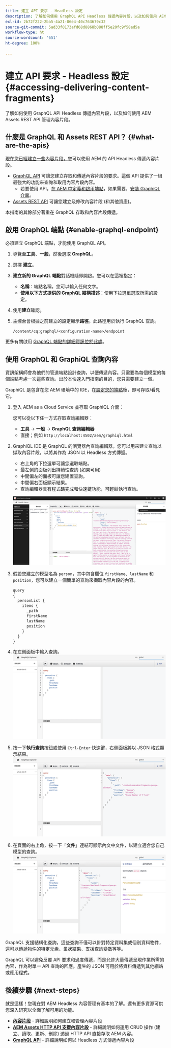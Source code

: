 ```yaml
---
title: 建立 API 要求 - Headless 設定
description: 了解如何使用 GraphQL API Headless 傳遞內容片段，以及如何使用 AEM Assets REST API 管理內容片段。
exl-id: 2b72f222-2ba5-4a21-86e4-40c763679c32
source-git-commit: 5ad33f0173afd68d8868b088ff5e20fc9f58ad5a
workflow-type: ht
source-wordcount: '651'
ht-degree: 100%

---
```


# 建立 API 要求 - Headless 設定 {#accessing-delivering-content-fragments}

了解如何使用 GraphQL API Headless 傳遞內容片段，以及如何使用 AEM Assets REST API 管理內容片段。

## 什麼是 GraphQL 和 Assets REST API？ {#what-are-the-apis}

[現在您已經建立一些內容片段，](create-content-fragment.md)您可以使用 AEM 的 API Headless 傳遞內容片段。

* [GraphQL API](/help/headless/graphql-api/content-fragments.md) 可讓您建立存取和傳遞內容片段的要求。這個 API 提供了一組最強大的功能來查詢和取用內容片段內容。
   * 若要使用 API，[在 AEM 中定義和啟用端點](/help/headless/graphql-api/graphql-endpoint.md)，如果需要，[安裝 GraphiQL 介面](/help/headless/graphql-api/graphiql-ide.md)。
* [Assets REST API](/help/assets/content-fragments/assets-api-content-fragments.md) 可讓您建立及修改內容片段 (和其他資產)。

本指南的其餘部分著重在 GraphQL 存取和內容片段傳遞。

## 啟用 GraphQL 端點 {#enable-graphql-endpoint}

必須建立 GraphQL 端點，才能使用 GraphQL API。

1. 導覽至&#x200B;**工具**、**一般**，然後選取 **GraphQL**。
1. 選擇 **建立**。
1. **建立新的 GraphQL 端點**&#x200B;對話框隨即開啟。您可以在這裡指定：
   * **名稱**：端點名稱，您可以輸入任何文字。
   * **使用以下方式提供的 GraphQL 結構描述**：使用下拉選單選取所需的設定。
1. 使用&#x200B;**建立**&#x200B;確認。
1. 主控台會根據之前建立的設定顯示&#x200B;**路徑**。此路徑用於執行 GraphQL 查詢。

   ```
   /content/cq:graphql/<configuration-name>/endpoint
   ```

更多有關啟用 [GraphQL 端點的詳細資訊位於此處](/help/headless/graphql-api/graphql-endpoint.md)。

## 使用 GraphQL 和 GraphiQL 查詢內容

資訊架構師會為他們的管道端點設計查詢，以便傳遞內容。只需要為每個模型的每個端點考慮一次這些查詢。出於本快速入門指南的目的，您只需要建立一個。

GraphiQL 是包含在您 AEM 環境中的 IDE，在[設定您的端點](#enable-graphql-endpoint)後，即可存取/看見它。

1. 登入 AEM as a Cloud Service 並存取 GraphiQL 介面：

   您可以從以下任一方式存取查詢編輯器：

   * **工具** -> **一般** -> **GraphQL 查詢編輯器**
   * 直接；例如 `http://localhost:4502/aem/graphiql.html`

1. GraphiQL IDE 是 GraphQL 的瀏覽器內查詢編輯器。您可以用來建立查詢以擷取內容片段，以將其作為 JSON 以 Headless 方式傳遞。
   * 右上角的下拉選單可讓您選取端點。
   * 最左側的面板列出持續性查詢 (如果可用)
   * 中間偏左的面板可讓您建置查詢。
   * 中間偏右面板顯示結果。
   * 查詢編輯器具有程式碼完成和快速鍵功能，可輕鬆執行查詢。

   ![GraphiQL 編輯器](../assets/graphiql.png)

1. 假設您建立的模型名為 `person`，其中包含欄位 `firstName`、`lastName` 和 `position`，您可以建立一個簡單的查詢來擷取內容片段的內容。

   ```text
   query 
   {
     personList {
       items {
         _path
         firstName
         lastName
         position
       }
     }
   }
   ```

1. 在左側面板中輸入查詢。
   ![GraphiQL 查詢](../assets/graphiql-query.png)

1. 按一下&#x200B;**執行查詢**&#x200B;按鈕或使用 `Ctrl-Enter` 快速鍵，右側面板將以 JSON 格式顯示結果。
   ![GraphiQL 結果](../assets/graphiql-results.png)

1. 在頁面的右上角，按一下「**文件**」連結可顯示內文中文件，以建立適合您自己模型的查詢。
   ![GraphiQL 文件](../assets/graphiql-documentation.png)

GraphQL 支援結構化查詢，這些查詢不僅可以針對特定資料集或個別資料物件，還可以傳遞物件的特定元素、巢狀結果、支援查詢變數等等。

GraphQL 可以避免反覆 API 要求和過度傳遞，而是允許大量傳遞呈現作業所需的內容，作為對單一 API 查詢的回應。產生的 JSON 可用於將資料傳遞到其他網站或應用程式。

## 後續步驟 {#next-steps}

就是這樣！您現在對 AEM Headless 內容管理有基本的了解。還有更多資源可供您深入研究以全面了解可用的功能。

* **[內容片段](/help/sites-cloud/administering/content-fragments/content-fragments.md)** - 詳細說明如何建立和管理內容片段
* **[AEM Assets HTTP API 支援內容片段](/help/assets/content-fragments/assets-api-content-fragments.md)** - 詳細說明如何運用 CRUD 操作 (建立、讀取、更新、刪除) 透過 HTTP API 直接存取 AEM 內容。
* **[GraphQL API](/help/headless/graphql-api/content-fragments.md)** - 詳細說明如何以 Headless 方式傳遞內容片段
